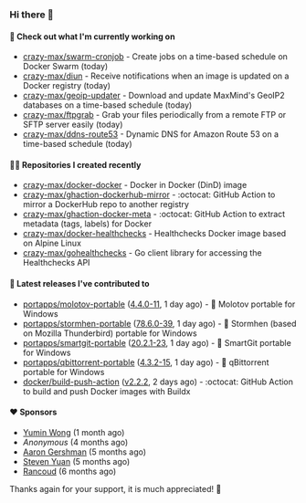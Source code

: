 ### Hi there 👋

#### 👷 Check out what I'm currently working on

- [crazy-max/swarm-cronjob](https://github.com/crazy-max/swarm-cronjob) - Create jobs on a time-based schedule on Docker Swarm (today)
- [crazy-max/diun](https://github.com/crazy-max/diun) - Receive notifications when an image is updated on a Docker registry (today)
- [crazy-max/geoip-updater](https://github.com/crazy-max/geoip-updater) - Download and update MaxMind&#39;s GeoIP2 databases on a time-based schedule (today)
- [crazy-max/ftpgrab](https://github.com/crazy-max/ftpgrab) - Grab your files periodically from a remote FTP or SFTP server easily (today)
- [crazy-max/ddns-route53](https://github.com/crazy-max/ddns-route53) - Dynamic DNS for Amazon Route 53 on a time-based schedule (today)

#### 👨‍💻 Repositories I created recently

- [crazy-max/docker-docker](https://github.com/crazy-max/docker-docker) - Docker in Docker (DinD) image
- [crazy-max/ghaction-dockerhub-mirror](https://github.com/crazy-max/ghaction-dockerhub-mirror) - :octocat: GitHub Action to mirror a DockerHub repo to another registry
- [crazy-max/ghaction-docker-meta](https://github.com/crazy-max/ghaction-docker-meta) - :octocat: GitHub Action to extract metadata (tags, labels) for Docker
- [crazy-max/docker-healthchecks](https://github.com/crazy-max/docker-healthchecks) - Healthchecks Docker image based on Alpine Linux
- [crazy-max/gohealthchecks](https://github.com/crazy-max/gohealthchecks) - Go client library for accessing the Healthchecks API

#### 🚀 Latest releases I've contributed to

- [portapps/molotov-portable](https://github.com/portapps/molotov-portable) ([4.4.0-11](https://github.com/portapps/molotov-portable/releases/tag/4.4.0-11), 1 day ago) - 🚀 Molotov portable for Windows
- [portapps/stormhen-portable](https://github.com/portapps/stormhen-portable) ([78.6.0-39](https://github.com/portapps/stormhen-portable/releases/tag/78.6.0-39), 1 day ago) - 🚀 Stormhen (based on Mozilla Thunderbird) portable for Windows
- [portapps/smartgit-portable](https://github.com/portapps/smartgit-portable) ([20.2.1-23](https://github.com/portapps/smartgit-portable/releases/tag/20.2.1-23), 1 day ago) - 🚀 SmartGit portable for Windows 
- [portapps/qbittorrent-portable](https://github.com/portapps/qbittorrent-portable) ([4.3.2-15](https://github.com/portapps/qbittorrent-portable/releases/tag/4.3.2-15), 1 day ago) - 🚀 qBittorrent portable for Windows
- [docker/build-push-action](https://github.com/docker/build-push-action) ([v2.2.2](https://github.com/docker/build-push-action/releases/tag/v2.2.2), 2 days ago) - :octocat: GitHub Action to build and push Docker images with Buildx

#### ❤️ Sponsors
- [Yumin Wong](https://github.com/itsbagpack) (1 month ago)
- _Anonymous_ (4 months ago)
- [Aaron Gershman](https://github.com/aegershman) (5 months ago)
- [Steven Yuan](https://github.com/syuan100) (5 months ago)
- [Rancoud](https://github.com/rancoud) (6 months ago)

Thanks again for your support, it is much appreciated! 🙏

